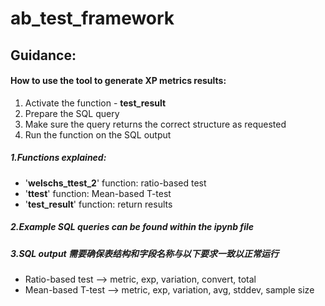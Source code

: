 # ab_test_framework
## Guidance:
#### How to use the tool to generate XP metrics results:


1.   Activate the function - **test_result**
2.   Prepare the SQL query 
3.   Make sure the query returns the correct structure as requested
4.   Run the function on the SQL output 

##### 1.Functions explained:
* '**welschs_ttest_2**' function: ratio-based test 
* '**ttest**' function: Mean-based T-test 
* '**test_result**' function: return results 

##### 2.Example SQL queries can be found within the ipynb file 
##### 3.SQL output 需要确保**表结构**和**字段名称**与以下要求一致以正常运行
* Ratio-based test --> metric, exp, variation, convert, total
* Mean-based T-test --> metric, exp, variation, avg, stddev, sample size
